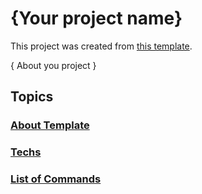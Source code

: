 # {Your project name}

This project was created from [this template](https://github.com/lmoscheni/fastify-ts-app-template).

{ About you project }

## Topics
### [About Template](docs/About.md)
### [Techs](docs/Techs.md)
### [List of Commands](docs/Commands.md)
